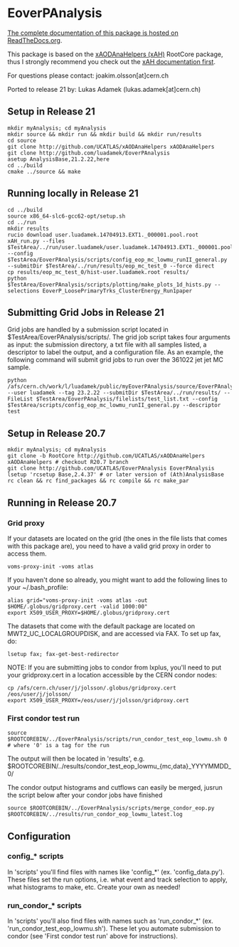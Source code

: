 # EoverPAnalysis
[The complete documentation of this package is hosted on ReadTheDocs.org](http://eoverp.readthedocs.io/en/latest/).

This package is based on the [xAODAnaHelpers (xAH)](https://github.com/UCATLAS/xAODAnaHelpers) RootCore package, thus I strongly recommend you check out the [xAH documentation first](https://xaodanahelpers.readthedocs.io/en/latest/).

For questions please contact: joakim.olsson[at]cern.ch

Ported to release 21 by: Lukas Adamek (lukas.adamek[at]cern.ch)

## Setup in Release 21
```
mkdir myAnalysis; cd myAnalysis
mkdir source && mkdir run && mkdir build && mkdir run/results
cd source
git clone http://github.com/UCATLAS/xAODAnaHelpers xAODAnaHelpers
git clone http://github.com/luadamek/EoverPAnalysis
asetup AnalysisBase,21.2.22,here
cd ../build
cmake ../source && make
```

## Running locally in Release 21
```
cd ../build
source x86_64-slc6-gcc62-opt/setup.sh
cd ../run
mkdir results
rucio download user.luadamek.14704913.EXT1._000001.pool.root
xAH_run.py --files $TestArea/../run/user.luadamek/user.luadamek.14704913.EXT1._000001.pool.root --config $TestArea/EoverPAnalysis/scripts/config_eop_mc_lowmu_runII_general.py --submitDir $TestArea/../run/results/eop_mc_test_0 --force direct
cp results/eop_mc_test_0/hist-user.luadamek.root results/
python $TestArea/EoverPAnalysis/scripts/plotting/make_plots_1d_hists.py --selections EoverP_LoosePrimaryTrks_ClusterEnergy_Run1paper
```

## Submitting Grid Jobs in Release 21
Grid jobs are handled by a submission script located in $TestArea/EoverPAnalysis/scripts/. The grid job script takes four arguments as input: the submission directory, a txt file with all samples listed, a descriptor to label the output, and a configuration file. As an example, the following command will submit grid jobs to run over the 361022 jet jet MC sample.

```
python /afs/cern.ch/work/l/luadamek/public/myEoverPAnalysis/source/EoverPAnalysis/scripts/submit_grid.py --user luadamek --tag 23.2.22 --submitDir $TestArea/../run/results/ --FileList $TestArea/EoverPAnalysis/filelists/test_list.txt --config $TestArea/scripts/config_eop_mc_lowmu_runII_general.py --descriptor test
```


## Setup in Release 20.7

```
mkdir myAnalysis; cd myAnalysis
git clone -b RootCore http://github.com/UCATLAS/xAODAnaHelpers xAODAnaHelpers # checkout R20.7 branch
git clone http://github.com/UCATLAS/EoverPAnalysis EoverPAnalysis
lsetup 'rcsetup Base,2.4.37' # or later version of (Ath)AnalysisBase
rc clean && rc find_packages && rc compile && rc make_par
```

## Running in Release 20.7

### Grid proxy

If your datasets are located on the grid (the ones in the file lists that comes with this package are), you need to have a valid grid proxy in order to access them.

```
voms-proxy-init -voms atlas
``` 

If you haven't done so already, you might want to add the following lines to your ~/.bash_profile:

```
alias grid="voms-proxy-init -voms atlas -out $HOME/.globus/gridproxy.cert -valid 1000:00"
export X509_USER_PROXY=$HOME/.globus/gridproxy.cert
```

The datasets that come with the default package are located on MWT2_UC_LOCALGROUPDISK, and are accessed via FAX. To set up fax, do:

```
lsetup fax; fax-get-best-redirector
```

NOTE: If you are submitting jobs to condor from lxplus, you'll need to put your gridproxy.cert in a location accessible by the CERN condor nodes:

```
cp /afs/cern.ch/user/j/jolsson/.globus/gridproxy.cert /eos/user/j/jolsson/
export X509_USER_PROXY=/eos/user/j/jolsson/gridproxy.cert
```


### First condor test run

```
source $ROOTCOREBIN/../EoverPAnalysis/scripts/run_condor_test_eop_lowmu.sh 0 # where '0' is a tag for the run
```

The output will then be located in 'results', e.g. $ROOTCOREBIN/../results/condor_test_eop_lowmu_{mc,data}_YYYYMMDD_0/

The condor output histograms and cutflows can easily be merged, jusrun the script below after your condor jobs have finished

```
source $ROOTCOREBIN/../EoverPAnalysis/scripts/merge_condor_eop.py $ROOTCOREBIN/../results/run_condor_eop_lowmu_latest.log
```

## Configuration

### config_* scripts

In 'scripts' you'll find files with names like 'config_*' (ex. 'config_data.py'). These files set the run options, i.e. what event and track selection to apply, what histograms to make, etc. Create your own as needed! 

### run_condor_* scripts

In 'scripts' you'll also find files with names such as 'run_condor_*' (ex. 'run_condor_test_eop_lowmu.sh'). These let you automate submission to condor (see 'First condor test run' above for instructions).
